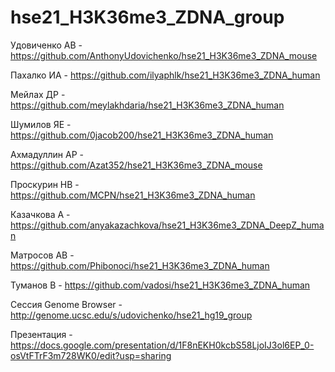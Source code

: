 # hse21_H3K36me3_ZDNA_group

Удовиченко АВ - https://github.com/AnthonyUdovichenko/hse21_H3K36me3_ZDNA_mouse

Пахалко ИА - https://github.com/ilyaphlk/hse21_H3K36me3_ZDNA_human

Мейлах ДР - https://github.com/meylakhdaria/hse21_H3K36me3_ZDNA_human

Шумилов ЯЕ - https://github.com/0jacob200/hse21_H3K36me3_ZDNA_human

Ахмадуллин АР - https://github.com/Azat352/hse21_H3K36me3_ZDNA_mouse

Проскурин НВ - https://github.com/MCPN/hse21_H3K36me3_ZDNA_human

Казачкова А - https://github.com/anyakazachkova/hse21_H3K36me3_ZDNA_DeepZ_human

Матросов АВ - https://github.com/Phibonoci/hse21_H3K36me3_ZDNA_human

Туманов В - https://github.com/vadosi/hse21_H3K36me3_ZDNA_human

Сессия Genome Browser - http://genome.ucsc.edu/s/udovichenko/hse21_hg19_group

Презентация - https://docs.google.com/presentation/d/1F8nEKH0kcbS58LjoIJ3ol6EP_0-osVtFTrF3m728WK0/edit?usp=sharing
